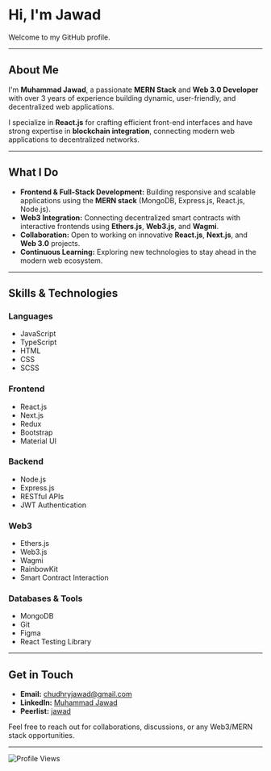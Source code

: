 # Hi, I'm Jawad

Welcome to my GitHub profile.

---

## About Me

I'm **Muhammad Jawad**, a passionate **MERN Stack** and **Web 3.0 Developer** with over 3 years of experience building dynamic, user-friendly, and decentralized web applications.

I specialize in **React.js** for crafting efficient front-end interfaces and have strong expertise in **blockchain integration**, connecting modern web applications to decentralized networks.

---

## What I Do

- **Frontend & Full-Stack Development:** Building responsive and scalable applications using the **MERN stack** (MongoDB, Express.js, React.js, Node.js).  
- **Web3 Integration:** Connecting decentralized smart contracts with interactive frontends using **Ethers.js**, **Web3.js**, and **Wagmi**.  
- **Collaboration:** Open to working on innovative **React.js**, **Next.js**, and **Web 3.0** projects.  
- **Continuous Learning:** Exploring new technologies to stay ahead in the modern web ecosystem.  

---

## Skills & Technologies

### Languages
- JavaScript  
- TypeScript  
- HTML  
- CSS  
- SCSS  

### Frontend
- React.js  
- Next.js  
- Redux  
- Bootstrap  
- Material UI  

### Backend
- Node.js  
- Express.js  
- RESTful APIs  
- JWT Authentication  

### Web3
- Ethers.js  
- Web3.js  
- Wagmi  
- RainbowKit  
- Smart Contract Interaction  

### Databases & Tools
- MongoDB  
- Git  
- Figma  
- React Testing Library  

---

## Get in Touch

- **Email:** [chudhryjawad@gmail.com](mailto:chudhryjawad@gmail.com)  
- **LinkedIn:** [Muhammad Jawad](https://www.linkedin.com/in/muhammad-jawad-6aa7b21a1/)  
- **Peerlist:** [jawad](https://peerlist.io/jawad)

Feel free to reach out for collaborations, discussions, or any Web3/MERN stack opportunities.

---

<img src="https://komarev.com/ghpvc/?username=m-Jawa-d&style=for-the-badge&color=blue" alt="Profile Views"/>
